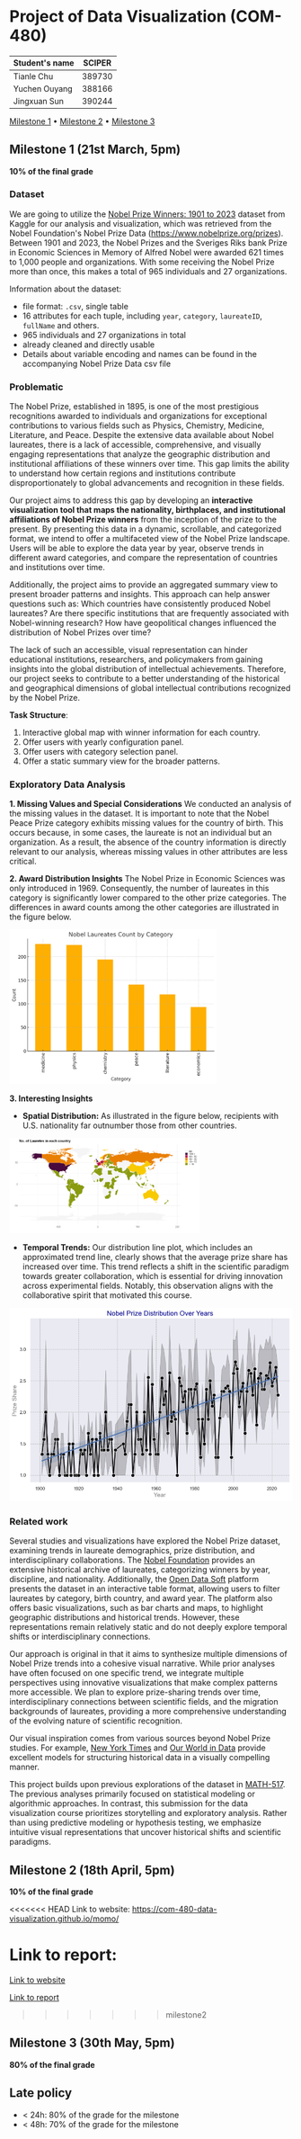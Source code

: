 # Project of Data Visualization (COM-480)

| Student's name | SCIPER |
| -------------- | ------ |
| Tianle Chu | 389730 |
| Yuchen Ouyang | 388166 |
| Jingxuan Sun | 390244 |

[Milestone 1](#milestone-1) • [Milestone 2](#milestone-2) • [Milestone 3](#milestone-3)

## Milestone 1 (21st March, 5pm)

**10% of the final grade**

### Dataset

We are going to utilize the [Nobel Prize Winners: 1901 to 2023](https://www.kaggle.com/datasets/sazidthe1/nobel-prize-data) dataset from Kaggle for our analysis and visualization, which was retrieved from the Nobel Foundation's Nobel Prize Data (<https://www.nobelprize.org/prizes>). Between 1901 and 2023, the Nobel Prizes and the Sveriges Riks bank Prize in Economic Sciences in Memory of Alfred Nobel were awarded 621 times to 1,000 people and organizations. With some receiving the Nobel Prize more than once, this makes a total of 965 individuals and 27 organizations.

Information about the dataset:

- file format: `.csv`, single table
- 16 attributes for each tuple, including `year`, `category`, `laureateID`, `fullName` and others.
- 965 individuals and 27 organizations in total
- already cleaned and directly usable
- Details about variable encoding and names can be found in the accompanying Nobel Prize Data csv file

### Problematic

The Nobel Prize, established in 1895, is one of the most prestigious recognitions awarded to individuals and organizations for exceptional contributions to various fields such as Physics, Chemistry, Medicine, Literature, and Peace. Despite the extensive data available about Nobel laureates, there is a lack of accessible, comprehensive, and visually engaging representations that analyze the geographic distribution and institutional affiliations of these winners over time. This gap limits the ability to understand how certain regions and institutions contribute disproportionately to global advancements and recognition in these fields.

Our project aims to address this gap by developing an **interactive visualization tool that maps the nationality, birthplaces, and institutional affiliations of Nobel Prize winners** from the inception of the prize to the present. By presenting this data in a dynamic, scrollable, and categorized format, we intend to offer a multifaceted view of the Nobel Prize landscape. Users will be able to explore the data year by year, observe trends in different award categories, and compare the representation of countries and institutions over time.

Additionally, the project aims to provide an aggregated summary view to present broader patterns and insights. This approach can help answer questions such as: Which countries have consistently produced Nobel laureates? Are there specific institutions that are frequently associated with Nobel-winning research? How have geopolitical changes influenced the distribution of Nobel Prizes over time?

The lack of such an accessible, visual representation can hinder educational institutions, researchers, and policymakers from gaining insights into the global distribution of intellectual achievements. Therefore, our project seeks to contribute to a better understanding of the historical and geographical dimensions of global intellectual contributions recognized by the Nobel Prize.

**Task Structure**:

1. Interactive global map with winner information for each country.
2. Offer users with yearly configuration panel.
3. Offer users with category selection panel.
4. Offer a static summary view for the broader patterns.

### Exploratory Data Analysis

**1. Missing Values and Special Considerations**
 We conducted an analysis of the missing values in the dataset. It is important to note that the Nobel Peace Prize category exhibits missing values for the country of birth. This occurs because, in some cases, the laureate is not an individual but an organization. As a result, the absence of the country information is directly relevant to our analysis, whereas missing values in other attributes are less critical.

**2. Award Distribution Insights**
 The Nobel Prize in Economic Sciences was only introduced in 1969. Consequently, the number of laureates in this category is significantly lower compared to the other prize categories. The differences in award counts among the other categories are illustrated in the figure below.

<img src="assets/m1_nobel_count_category.png" alt="Category Count" style="zoom:36%;" />

**3. Interesting Insights**

- **Spatial Distribution:**
   As illustrated in the figure below, recipients with U.S. nationality far outnumber those from other countries.

<img src="assets/m1_lauretes_world_map.png" alt="Recipients Worldwide" style="zoom: 33%;" />

- **Temporal Trends:**
   Our distribution line plot, which includes an approximated trend line, clearly shows that the average prize share has increased over time. This trend reflects a shift in the scientific paradigm towards greater collaboration, which is essential for driving innovation across experimental fields. Notably, this observation aligns with the collaborative spirit that motivated this course.

<img src="assets/m1_nobel_distribution.png" alt="Distribution over years" style="zoom: 67%;" />

### Related work

Several studies and visualizations have explored the Nobel Prize dataset, examining trends in laureate demographics, prize distribution, and interdisciplinary collaborations. The [Nobel Foundation](https://www.nobelprize.org/prizes/) provides an extensive historical archive of laureates, categorizing winners by year, discipline, and nationality. Additionally, the [Open Data Soft](https://public.opendatasoft.com/explore/dataset/nobel-prize-laureates/table/?disjunctive.category) platform presents the dataset in an interactive table format, allowing users to filter laureates by category, birth country, and award year. The platform also offers basic visualizations, such as bar charts and maps, to highlight geographic distributions and historical trends. However, these representations remain relatively static and do not deeply explore temporal shifts or interdisciplinary connections.

Our approach is original in that it aims to synthesize multiple dimensions of Nobel Prize trends into a cohesive visual narrative. While prior analyses have often focused on one specific trend, we integrate multiple perspectives using innovative visualizations that make complex patterns more accessible. We plan to explore prize-sharing trends over time, interdisciplinary connections between scientific fields, and the migration backgrounds of laureates, providing a more comprehensive understanding of the evolving nature of scientific recognition.

Our visual inspiration comes from various sources beyond Nobel Prize studies. For example, [New York Times](https://www.nytimes.com) and [Our World in Data](https://ourworldindata.org) provide excellent models for structuring historical data in a visually compelling manner.

This project builds upon previous explorations of the dataset in [MATH-517](https://edu.epfl.ch/coursebook/fr/statistical-computation-and-visualisation-MATH-517). The previous analyses primarily focused on statistical modeling or algorithmic approaches. In contrast, this submission for the data visualization course prioritizes storytelling and exploratory analysis. Rather than using predictive modeling or hypothesis testing, we emphasize intuitive visual representations that uncover historical shifts and scientific paradigms.

## Milestone 2 (18th April, 5pm)

**10% of the final grade**

<<<<<<< HEAD
Link to website: https://com-480-data-visualization.github.io/momo/

Link to report:
=======
[Link to website](https://com-480-data-visualization.github.io/momo/)

[Link to report](https://github.com/com-480-data-visualization/momo/blob/milestone2/Milestone%202.pdf)
>>>>>>> milestone2

## Milestone 3 (30th May, 5pm)

**80% of the final grade**

## Late policy

- < 24h: 80% of the grade for the milestone
- < 48h: 70% of the grade for the milestone
